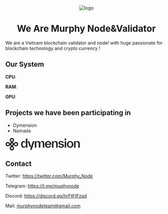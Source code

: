 
<div align="center">

![logo](https://avatars.githubusercontent.com/u/148610062?s=400&u=db29b732e0a84c4b77750ee10d3bf32a833623c3&v=4)

</div>


# <div align="center">We Are Murphy Node&Validator </div>

We are a Vietnam blockchain validator and node! with huge passionate for blockchain technology and crypto currency !

##  Our System

**CPU**: 

**RAM**:

**GPU**: 

## Projects we have been participating in

  - Dymension
  - Namada

<div>
  
<svg width="232" height="39" viewBox="0 0 232 39" fill="none" xmlns="http://www.w3.org/2000/svg"><g clip-path="url(#clip0_4929_988)"><path d="M2.74125 24.3218C1.86609 23.4493 1.27917 22.4416 0.980509 21.299C0.688789 20.1494 0.688789 18.9998 0.980509 17.8502C1.27917 16.6937 1.86261 15.6826 2.73082 14.817C3.61293 13.9375 4.63048 13.3523 5.78347 13.0615C6.93647 12.7706 8.08946 12.7706 9.24245 13.0615C10.3954 13.3523 11.4095 13.934 12.2847 14.8066L14.4517 16.9673L17.6607 13.7678L15.4936 11.6072C14.6184 10.7346 14.0315 9.72697 13.7328 8.58431C13.4411 7.43473 13.4377 6.28861 13.7224 5.14595C14.0142 3.99637 14.6011 2.98183 15.4832 2.10233C16.3583 1.22975 17.3724 0.648041 18.5254 0.357183C19.6784 0.0663253 20.8279 0.0697784 21.9739 0.367562C23.1269 0.658419 24.141 1.24015 25.0162 2.11272C25.8914 2.9853 26.4748 3.99637 26.7665 5.14595C27.0652 6.28861 27.0686 7.43473 26.7769 8.58431C26.4921 9.74082 25.9122 10.7554 25.037 11.6279L22.8804 13.7782L26.0789 16.9673L28.2355 14.817C29.1107 13.9444 30.1213 13.3592 31.2673 13.0615C32.4203 12.7706 33.5698 12.774 34.7159 13.0718C35.8689 13.3627 36.8864 13.9479 37.7685 14.8274C38.6437 15.7 39.2271 16.711 39.5188 17.8606C39.8175 19.0033 39.8175 20.1459 39.5188 21.2886C39.2271 22.4382 38.6437 23.4493 37.7685 24.3218C36.8864 25.2013 35.8689 25.7865 34.7159 26.0774C33.5698 26.3613 32.4203 26.3578 31.2673 26.067C30.1282 25.7761 29.1211 25.1944 28.2459 24.3218L26.0893 22.1716L22.8804 25.371L25.037 27.5213C25.9122 28.3938 26.4921 29.4015 26.7769 30.5441C27.0686 31.6937 27.0686 32.8433 26.7769 33.9929C26.4852 35.1425 25.8983 36.157 25.0162 37.0365C24.148 37.9021 23.1339 38.4839 21.9739 38.7816C20.8209 39.0725 19.668 39.0725 18.515 38.7816C17.3759 38.4908 16.3687 37.9091 15.4936 37.0365C14.6115 36.157 14.0211 35.1459 13.7224 34.0033C13.4307 32.8537 13.4307 31.7041 13.7224 30.5545C14.0281 29.4049 14.615 28.3973 15.4832 27.5317L17.6607 25.3606L14.4622 22.1716L12.2847 24.3426C11.4165 25.2083 10.3989 25.7865 9.23202 26.0774C8.07903 26.3682 6.92606 26.3682 5.77307 26.0774C4.62702 25.7796 3.61641 25.1944 2.74125 24.3218ZM5.34589 21.7249C5.74179 22.1196 6.20021 22.3828 6.72114 22.5143C7.24902 22.6529 7.77343 22.6563 8.29435 22.5247C8.81528 22.3932 9.2737 22.13 9.66961 21.7353L11.8471 19.5642L9.68002 17.4036C9.28411 17.0088 8.82223 16.7491 8.29435 16.6245C7.77343 16.4929 7.2525 16.4929 6.73157 16.6245C6.21064 16.7561 5.74874 17.0227 5.34589 17.4243C4.94998 17.8191 4.68258 18.2727 4.54367 18.7851C4.4117 19.3045 4.4117 19.8239 4.54367 20.3433C4.68258 20.8696 4.94998 21.3301 5.34589 21.7249ZM18.0982 9.01021L20.2653 11.1709L22.4219 9.0206C22.8248 8.61894 23.0888 8.16188 23.2138 7.64941C23.3457 7.13002 23.3423 6.60717 23.2033 6.08085C23.0714 5.56146 22.8074 5.1044 22.4115 4.70966C22.0156 4.31492 21.5572 4.05177 21.0363 3.92019C20.5153 3.78861 19.9944 3.78861 19.4735 3.92019C18.9595 4.04484 18.5011 4.308 18.0982 4.70966C17.7023 5.1044 17.4315 5.56146 17.2856 6.08085C17.1536 6.60024 17.1536 7.11963 17.2856 7.63902C17.4315 8.15841 17.7023 8.61547 18.0982 9.01021ZM28.0838 19.5746L30.2404 21.7249C30.6363 22.1196 31.0913 22.3862 31.6053 22.5247C32.1262 22.6563 33.2538 22.6529 33.7678 22.5143C34.2887 22.3828 34.7506 22.1162 35.1535 21.7145C35.5563 21.3128 35.8203 20.8558 35.9453 20.3433C36.0842 19.8308 36.0877 19.3149 35.9557 18.7955C35.8237 18.2761 35.5598 17.8191 35.1639 17.4243C34.761 17.0227 34.2991 16.7561 33.7782 16.6245C33.2573 16.4929 32.1262 16.4929 31.6053 16.6245C31.0982 16.7561 30.6432 17.0227 30.2404 17.4243L28.0838 19.5746ZM18.0982 34.4395C18.4942 34.8343 18.9526 35.0974 19.4735 35.229C19.9944 35.3606 20.5119 35.3571 21.0259 35.2186C21.5468 35.087 22.0052 34.8239 22.4011 34.4291C22.8039 34.0275 23.0714 33.567 23.2033 33.0476C23.3423 32.5351 23.3457 32.0192 23.2138 31.4998C23.0888 30.9735 22.8283 30.513 22.4324 30.1182L20.2757 27.9679L18.0982 30.139C17.7023 30.5337 17.4349 30.9873 17.296 31.4998C17.164 32.0192 17.164 32.5386 17.296 33.058C17.428 33.5773 17.6954 34.0379 18.0982 34.4395ZM17.0668 19.5746L20.2653 22.7637L23.4742 19.5642L20.2757 16.3752L17.0668 19.5746Z" fill="#24201F"></path></g><path d="M63.8994 14.9104C63.0099 12.2502 60.6748 9.77474 57.0425 9.77474C52.1871 9.77474 48.666 14.0976 48.666 20.1569C48.666 26.2163 52.1501 30.5761 57.0425 30.5761C60.0818 30.5761 62.7504 28.6179 63.8994 25.8838V30.1327H68.4954V2.05273H63.8994V14.9104ZM58.7104 27.3247C55.2635 27.3247 53.3732 24.5537 53.3732 20.1569C53.3732 15.7972 55.2635 13.0261 58.7104 13.0261C62.1574 13.0261 64.0477 15.7972 64.0477 20.1569C64.0477 24.5537 62.1574 27.3247 58.7104 27.3247Z" fill="#24201F"></path><path d="M80.1877 27.3247L74.1092 10.2181H69.4391L75.8512 27.9898H79.9653L77.0372 37.3744H81.8185L90.3804 10.2181H85.525L80.1877 27.3247Z" fill="#24201F"></path><path d="M114.734 9.77474C111.176 9.77474 109.249 12.2502 108.434 14.6887C107.692 12.1394 105.691 9.77474 102.244 9.77474C98.871 9.77474 97.0548 11.9177 96.1653 14.3193V10.2181H91.5693V30.1327H96.2024V18.5682C96.2024 14.7626 97.5367 13.0631 100.168 13.0631C102.763 13.0631 104.097 14.7626 104.097 18.4943V30.1327H108.73V18.5682C108.73 14.7626 110.064 13.0631 112.696 13.0631C115.29 13.0631 116.625 14.7626 116.625 18.4943V30.1327H121.258V17.6076C121.258 13.0631 119.182 9.77474 114.734 9.77474Z" fill="#24201F"></path><path d="M142.921 20.0461C142.921 13.8389 139.066 9.77474 133.173 9.77474C127.169 9.77474 123.351 14.0606 123.351 20.1569C123.351 26.2163 127.057 30.5761 133.173 30.5761C137.843 30.5761 141.216 28.5071 142.476 24.2581H137.769C137.065 26.1794 135.768 27.3247 133.21 27.3247C130.393 27.3247 128.429 25.3665 128.058 21.524H142.81C142.884 21.0067 142.921 20.4895 142.921 20.0461ZM133.173 13.0261C136.027 13.0261 137.954 15.1321 138.177 18.3096H128.095C128.577 14.7257 130.467 13.0261 133.173 13.0261Z" fill="#24201F"></path><path d="M156.094 9.77474C152.647 9.77474 150.683 11.8438 149.756 14.2823V10.2181H145.16V30.1327H149.793V18.5682C149.793 14.7626 151.424 13.0631 154.019 13.0631C156.65 13.0631 158.244 14.7257 158.244 18.4943V30.1327H162.877V17.6076C162.877 13.1739 160.69 9.77474 156.094 9.77474Z" fill="#24201F"></path><path d="M173.597 30.5761C178.712 30.5761 182.456 28.2854 182.456 24.332C182.456 21.1545 180.64 19.3072 176.451 18.4204L173.301 17.7554C170.892 17.2381 169.669 16.7578 169.669 15.3907C169.669 13.8759 171.485 13.0261 173.486 13.0261C175.265 13.0261 176.896 13.8389 177.415 15.3168H182.085C181.233 11.6221 177.674 9.77474 173.449 9.77474C168.89 9.77474 165.184 12.1024 165.184 15.7602C165.184 18.7899 167.408 20.4525 171.04 21.2284L174.19 21.9304C177.081 22.5216 178.008 23.2605 178.008 24.7754C178.008 26.3272 176.526 27.3247 173.709 27.3247C171.818 27.3247 169.891 26.6227 169.409 24.2212H164.739C165.332 28.4332 168.927 30.5761 173.597 30.5761Z" fill="#24201F"></path><path d="M189.38 7.15147V2.05273H184.524V7.15147H189.38ZM189.268 30.1327V10.2181H184.635V30.1327H189.268Z" fill="#24201F"></path><path d="M201.595 30.5761C207.785 30.5761 211.677 26.3272 211.677 20.1569C211.677 14.0237 207.785 9.77474 201.595 9.77474C195.442 9.77474 191.551 14.0237 191.551 20.1569C191.551 26.3272 195.442 30.5761 201.595 30.5761ZM201.595 27.3247C198.185 27.3247 196.258 24.5537 196.258 20.1569C196.258 15.7972 198.185 13.0261 201.595 13.0261C205.042 13.0261 206.932 15.7972 206.932 20.1569C206.932 24.5537 205.042 27.3247 201.595 27.3247Z" fill="#24201F"></path><path d="M224.837 9.77474C221.39 9.77474 219.426 11.8438 218.499 14.2823V10.2181H213.903V30.1327H218.536V18.5682C218.536 14.7626 220.167 13.0631 222.761 13.0631C225.393 13.0631 226.987 14.7257 226.987 18.4943V30.1327H231.62V17.6076C231.62 13.1739 229.433 9.77474 224.837 9.77474Z" fill="#24201F"></path><defs><clipPath id="clip0_4929_988"><rect width="39.1234" height="39" fill="white" transform="translate(0.619141)"></rect></clipPath></defs></svg>

</div>

## Contact

Twitter: https://twitter.com/Murphy_Node

Telegram: https://t.me/muphynode

Discord: https://discord.gg/hrFtFtFzad

Mail: murphynodeteam@gmail.com

